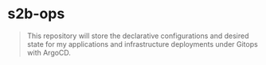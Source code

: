 # s2b-ops

> This repository will store the declarative configurations and desired state for my applications and infrastructure deployments under Gitops with ArgoCD.
